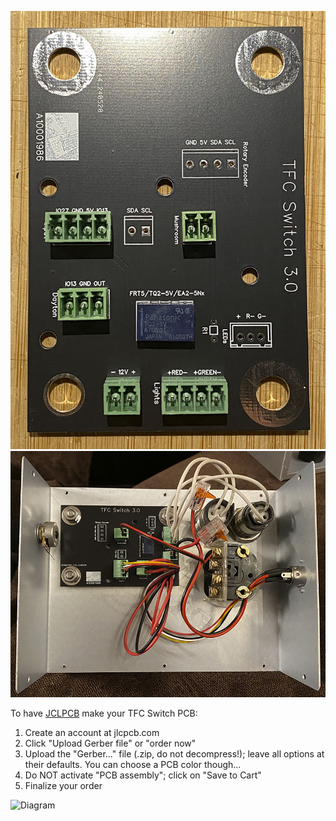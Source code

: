 ![PCB](img/pcb.jpg)
![InsideB](img/inside.jpg)

To have [JCLPCB](https://jlcpcb.com) make your TFC Switch PCB:
1) Create an account at jlcpcb.com
2) Click "Upload Gerber file" or "order now"
3) Upload the "Gerber..." file (.zip, do not decompress!); leave all options at their defaults. You can choose a PCB color though...
4) Do NOT activate "PCB assembly"; click on "Save to Cart"
5) Finalize your order

![Diagram](img/connection_diagramV3.png)
